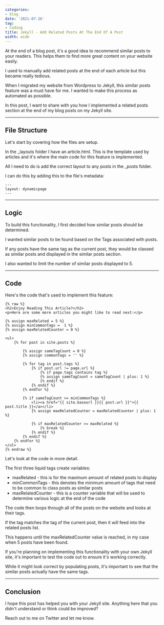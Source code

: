 ```yaml
---
categories:
- blog
date: '2021-07-26'
tag:
- Coding
title: Jekyll - Add Related Posts At The End Of A Post
width: wide
---
```


At the end of a blog post, it's a good idea to recommend similar posts to your readers. This helps them to find more great content on your website easily.

I used to manually add related posts at the end of each article but this became really tedious.

When I migrated my website from Wordpress to Jekyll, this similar posts feature was a must have for me. I wanted to make this process as automated as possible.

In this post, I want to share with you how I implemented a related posts section at the end of my blog posts on my Jekyll site.

---

## File Structure

Let's start by covering how the files are setup.

In the _layouts folder I have an article.html. This is the template used by articles and it's where the main code for this feature is implemented.

All I need to do is add the correct layout to any posts in the _posts folder.

I can do this by adding this to the file's metadata:

```
---
layout: dynamicpage
---
```

---

## Logic

To build this functionality, I first decided how similar posts should be determined.

I wanted similar posts to be found based on the Tags associated with posts.

If any posts have the same tag as the current post, they would be classed as similar posts and displayed in the similar posts section.

I also wanted to limit the number of similar posts displayed to 5.

---

## Code

Here's the code that's used to implement this feature:

```
{% raw %}
<h2>Enjoy Reading This Article?</h2>
<p>Here are some more articles you might like to read next:</p>
    
{% assign maxRelated = 5 %}
{% assign minCommonTags =  1 %}
{% assign maxRelatedCounter = 0 %}
    
<ul>
	{% for post in site.posts %}
    
    	{% assign sameTagCount = 0 %}
        {% assign commonTags = '' %}
    
		{% for tag in post.tags %}
        	{% if post.url != page.url %}
            	{% if page.tags contains tag %}
            	{% assign sameTagCount = sameTagCount | plus: 1 %}
            	{% endif %}
            {% endif %}
		{% endfor %}
    
        {% if sameTagCount >= minCommonTags %}
    		<li><a href="{{ site.baseurl }}{{ post.url }}">{{ post.title }}</a></li>
            {% assign maxRelatedCounter = maxRelatedCounter | plus: 1 %}
            
            {% if maxRelatedCounter >= maxRelated %}
                {% break %}
            {% endif %}
		{% endif %}
	{% endfor %}
</ul>
{% endraw %}
```

Let's look at the code in more detail.

The first three liquid tags create variables:

- maxRelated - this is for the maximum amount of related posts to display
- minCommonTags - this denotes the minimum amount of tags that need to be common to class posts as similar posts
- maxRelatedCounter - this is a counter variable that will be used to determine various logic at the end of the code

The code then loops through all of the posts on the website and looks at their tags.

If the tag matches the tag of the current post, then it will feed into the related posts list.

This happens until the maxRelatedCounter value is reached, in my case when 5 posts have been found.

If you're planning on implementing this functionality with your own Jekyll site, it's important to test the code out to ensure it's working correctly. 

While it might look correct by populating posts, it's important to see that the similar posts actually have the same tags.

---

## Conclusion

I hope this post has helped you with your Jekyll site. Anything here that you didn't understand or think could be improved? 

Reach out to me on Twitter and let me know.